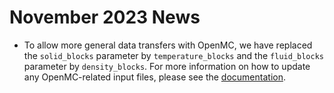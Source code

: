 # November 2023 News

- To allow more general data transfers with OpenMC, we have replaced the `solid_blocks` parameter by `temperature_blocks` and the `fluid_blocks` parameter by `density_blocks`. For more information on how to update any OpenMC-related input files, please see the [documentation](https://cardinal.cels.anl.gov/source/problems/OpenMCCellAverageProblem.html).
